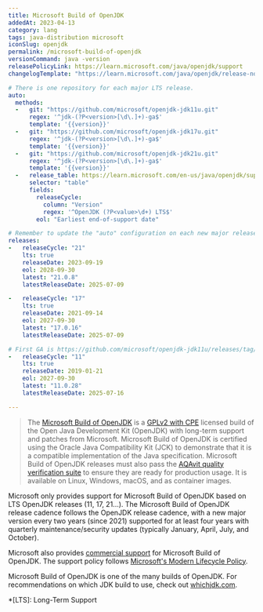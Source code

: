 ```yaml
---
title: Microsoft Build of OpenJDK
addedAt: 2023-04-13
category: lang
tags: java-distribution microsoft
iconSlug: openjdk
permalink: /microsoft-build-of-openjdk
versionCommand: java -version
releasePolicyLink: https://learn.microsoft.com/java/openjdk/support
changelogTemplate: "https://learn.microsoft.com/java/openjdk/release-notes#openjdk-{{'__RELEASE_CYCLE__'|replace:'.',''}}"

# There is one repository for each major LTS release.
auto:
  methods:
  -   git: "https://github.com/microsoft/openjdk-jdk11u.git"
      regex: '^jdk-(?P<version>[\d\.]+)-ga$'
      template: '{{version}}'
  -   git: "https://github.com/microsoft/openjdk-jdk17u.git"
      regex: '^jdk-(?P<version>[\d\.]+)-ga$'
      template: '{{version}}'
  -   git: "https://github.com/microsoft/openjdk-jdk21u.git"
      regex: '^jdk-(?P<version>[\d\.]+)-ga$'
      template: '{{version}}'
  -   release_table: https://learn.microsoft.com/en-us/java/openjdk/support#release-and-servicing-roadmap
      selector: "table"
      fields:
        releaseCycle:
          column: "Version"
          regex: '^OpenJDK (?P<value>\d+) LTS$'
        eol: "Earliest end-of-support date"

# Remember to update the "auto" configuration on each new major release.
releases:
-   releaseCycle: "21"
    lts: true
    releaseDate: 2023-09-19
    eol: 2028-09-30
    latest: "21.0.8"
    latestReleaseDate: 2025-07-09

-   releaseCycle: "17"
    lts: true
    releaseDate: 2021-09-14
    eol: 2027-09-30
    latest: "17.0.16"
    latestReleaseDate: 2025-07-09

# First GA is https://github.com/microsoft/openjdk-jdk11u/releases/tag/jdk-11.0.2-ga
-   releaseCycle: "11"
    lts: true
    releaseDate: 2019-01-21
    eol: 2027-09-30
    latest: "11.0.28"
    latestReleaseDate: 2025-07-16

---
```


> The [Microsoft Build of OpenJDK](https://learn.microsoft.com/java/openjdk/) is a [GPLv2 with CPE](https://openjdk.org/legal/gplv2+ce.html)
> licensed build of the Open Java Development Kit (OpenJDK) with long-term support and patches from
> Microsoft. Microsoft Build of OpenJDK is certified using the Oracle Java Compatibility Kit (JCK)
> to demonstrate that it is a compatible implementation of the Java specification. Microsoft Build
> of OpenJDK releases must also pass the [AQAvit quality verification suite](https://adoptium.net/aqavit/)
> to ensure they are ready for production usage. It is available on Linux, Windows, macOS, and as
> container images.

Microsoft only provides support for Microsoft Build of OpenJDK based on LTS OpenJDK releases (11, 17,
21...). The Microsoft Build of OpenJDK release cadence follows the OpenJDK release cadence, with a
new major version every two years (since 2021) supported for at least four years with quarterly
maintenance/security updates (typically January, April, July, and October).

Microsoft also provides [commercial support](https://learn.microsoft.com/java/openjdk/support#commercial-support)
for Microsoft Build of OpenJDK. The support policy follows [Microsoft's Modern Lifecycle
Policy](https://learn.microsoft.com/lifecycle/policies/modern).

Microsoft Build of OpenJDK is one of the many builds of OpenJDK. For recommendations on which JDK
build to use, check out [whichjdk.com](https://whichjdk.com/#microsoft-build-of-openjdk).

*[LTS]: Long-Term Support
